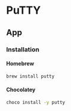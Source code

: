 # PuTTY

## App

### Installation

#### Homebrew

```sh
brew install putty
```

#### Chocolatey

```sh
choco install -y putty
```
